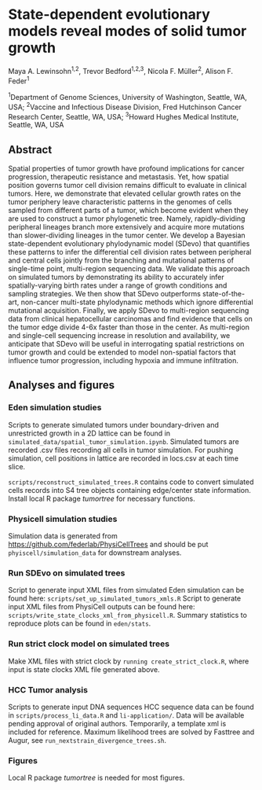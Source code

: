 # State-dependent evolutionary models reveal modes of solid tumor growth

Maya A. Lewinsohn<sup>1,2</sup>, Trevor Bedford<sup>1,2,3</sup>, Nicola F. Müller<sup>2</sup>, Alison F. Feder<sup>1</sup>

<sup>1</sup>Department of Genome Sciences, University of Washington, Seattle, WA, USA;
<sup>2</sup>Vaccine and Infectious Disease Division, Fred Hutchinson Cancer Research Center, Seattle, WA, USA;
<sup>3</sup>Howard Hughes Medical Institute, Seattle, WA, USA

## Abstract
Spatial properties of tumor growth have profound implications for cancer progression, therapeutic resistance and
metastasis. Yet, how spatial position governs tumor cell division remains difficult to evaluate in clinical tumors.
Here, we demonstrate that elevated cellular growth rates on the tumor periphery leave characteristic patterns in
the genomes of cells sampled from different parts of a tumor, which become evident when they are used to
construct a tumor phylogenetic tree. Namely, rapidly-dividing peripheral lineages branch more extensively and
acquire more mutations than slower-dividing lineages in the tumor center. We develop a Bayesian
state-dependent evolutionary phylodynamic model (SDevo) that quantifies these patterns to infer the differential
cell division rates between peripheral and central cells jointly from the branching and mutational patterns of
single-time point, multi-region sequencing data. We validate this approach on simulated tumors by
demonstrating its ability to accurately infer spatially-varying birth rates under a range of growth conditions and
sampling strategies. We then show that SDevo outperforms state-of-the-art, non-cancer multi-state
phylodynamic methods which ignore differential mutational acquisition. Finally, we apply SDevo to
multi-region sequencing data from clinical hepatocellular carcinomas and find evidence that cells on the tumor
edge divide 4-6x faster than those in the center. As multi-region and single-cell sequencing increase in
resolution and availability, we anticipate that SDevo will be useful in interrogating spatial restrictions on tumor
growth and could be extended to model non-spatial factors that influence tumor progression, including hypoxia
and immune infiltration.

## Analyses and figures

### Eden simulation studies
Scripts to generate simulated tumors under boundary-driven and unrestricted growth in a 2D lattice can be found in `simulated_data/spatial_tumor_simulation.ipynb`.
Simulated tumors are recorded .csv files recording all cells in tumor simulation. For pushing simulation, cell positions in lattice are
recorded in locs.csv at each time slice.

`scripts/reconstruct_simulated_trees.R` contains code to convert simulated cells records into S4 tree objects containing edge/center state information.
Install local R package _tumortree_ for necessary functions.

### Physicell simulation studies
Simulation data is generated from https://github.com/federlab/PhysiCellTrees and should be put `phyiscell/simulation_data` for downstream analyses.

### Run SDEvo on simulated trees
Script to generate input XML files from simulated Eden simulation can be found here: `scripts/set_up_simulated_tumors_xmls.R`
Script to generate input XML files from PhysiCell outputs can be found here: `scripts/write_state_clocks_xml_from_physicell.R`. Summary statistics to reproduce plots can be found in `eden/stats`. 

### Run strict clock model on simulated trees
Make XML files with strict clock by `running create_strict_clock.R`, where input is state clocks XML file generated above.


### HCC Tumor analysis
Scripts to generate input DNA sequences HCC sequence data can be found in `scripts/process_li_data.R` and `li-application/`. Data will be available pending approval of original authors. Temporarily, a template xml is included for reference. Maximum likelihood trees are solved by Fasttree and Augur, see `run_nextstrain_divergence_trees.sh`.

### Figures
Local R package _tumortree_ is needed for most figures.
